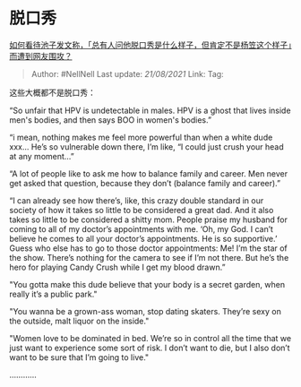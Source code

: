 # 脱口秀
[如何看待池子发文称，「总有人问他脱口秀是什么样子，但肯定不是杨笠这个样子」而遭到网友围攻？](https://www.zhihu.com/question/436555197/answer/1648640856)
> Author: #NellNell
> Last update: *21/08/2021*
> Link:
> Tag:

这些大概都不是脱口秀：

“So unfair that HPV is undetectable in males. HPV is a ghost that lives inside men's bodies, and then says BOO in women's bodies.”

“i mean, nothing makes me feel more powerful than when a white dude xxx... He’s so vulnerable down there, I’m like, “I could just crush your head at any moment…”

“A lot of people like to ask me how to balance family and career. Men never get asked that question, because they don’t (balance family and career).”

“I can already see how there’s, like, this crazy double standard in our society of how it takes so little to be considered a great dad. And it also takes so little to be considered a shitty mom. People praise my husband for coming to all of my doctor’s appointments with me. ‘Oh, my God. I can’t believe he comes to all your doctor’s appointments. He is so supportive.’ Guess who else has to go to those doctor appointments: Me! I’m the star of the show. There’s nothing for the camera to see if I’m not there. But he’s the hero for playing Candy Crush while I get my blood drawn.”

"You gotta make this dude believe that your body is a secret garden, when really it’s a public park."

"You wanna be a grown-ass woman, stop dating skaters. They’re sexy on the outside, malt liquor on the inside."

"Women love to be dominated in bed. We’re so in control all the time that we just want to experience some sort of risk. I don’t want to die, but I also don’t want to be sure that I’m going to live."

…………
